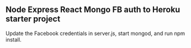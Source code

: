 ## Node Express React Mongo FB auth to Heroku starter project

Update the Facebook credentials in server.js, start mongod, and run npm install.
